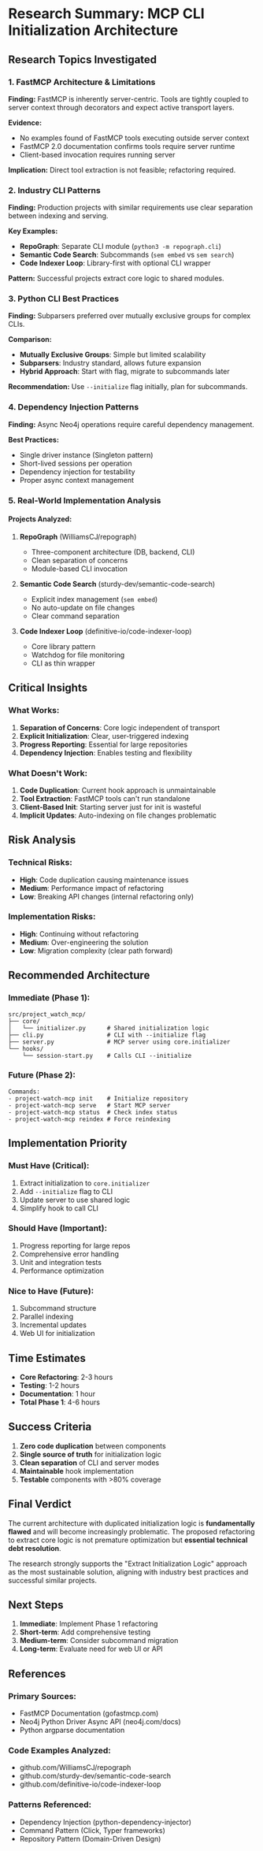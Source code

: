 # Research Summary: MCP CLI Initialization Architecture

## Research Topics Investigated

### 1. FastMCP Architecture & Limitations
**Finding:** FastMCP is inherently server-centric. Tools are tightly coupled to server context through decorators and expect active transport layers.

**Evidence:**
- No examples found of FastMCP tools executing outside server context
- FastMCP 2.0 documentation confirms tools require server runtime
- Client-based invocation requires running server

**Implication:** Direct tool extraction is not feasible; refactoring required.

### 2. Industry CLI Patterns
**Finding:** Production projects with similar requirements use clear separation between indexing and serving.

**Key Examples:**
- **RepoGraph**: Separate CLI module (`python3 -m repograph.cli`)
- **Semantic Code Search**: Subcommands (`sem embed` vs `sem search`)
- **Code Indexer Loop**: Library-first with optional CLI wrapper

**Pattern:** Successful projects extract core logic to shared modules.

### 3. Python CLI Best Practices
**Finding:** Subparsers preferred over mutually exclusive groups for complex CLIs.

**Comparison:**
- **Mutually Exclusive Groups**: Simple but limited scalability
- **Subparsers**: Industry standard, allows future expansion
- **Hybrid Approach**: Start with flag, migrate to subcommands later

**Recommendation:** Use `--initialize` flag initially, plan for subcommands.

### 4. Dependency Injection Patterns
**Finding:** Async Neo4j operations require careful dependency management.

**Best Practices:**
- Single driver instance (Singleton pattern)
- Short-lived sessions per operation
- Dependency injection for testability
- Proper async context management

### 5. Real-World Implementation Analysis

#### Projects Analyzed:
1. **RepoGraph** (WilliamsCJ/repograph)
   - Three-component architecture (DB, backend, CLI)
   - Clean separation of concerns
   - Module-based CLI invocation

2. **Semantic Code Search** (sturdy-dev/semantic-code-search)
   - Explicit index management (`sem embed`)
   - No auto-update on file changes
   - Clear command separation

3. **Code Indexer Loop** (definitive-io/code-indexer-loop)
   - Core library pattern
   - Watchdog for file monitoring
   - CLI as thin wrapper

## Critical Insights

### What Works:
1. **Separation of Concerns**: Core logic independent of transport
2. **Explicit Initialization**: Clear, user-triggered indexing
3. **Progress Reporting**: Essential for large repositories
4. **Dependency Injection**: Enables testing and flexibility

### What Doesn't Work:
1. **Code Duplication**: Current hook approach is unmaintainable
2. **Tool Extraction**: FastMCP tools can't run standalone
3. **Client-Based Init**: Starting server just for init is wasteful
4. **Implicit Updates**: Auto-indexing on file changes problematic

## Risk Analysis

### Technical Risks:
- **High**: Code duplication causing maintenance issues
- **Medium**: Performance impact of refactoring
- **Low**: Breaking API changes (internal refactoring only)

### Implementation Risks:
- **High**: Continuing without refactoring
- **Medium**: Over-engineering the solution
- **Low**: Migration complexity (clear path forward)

## Recommended Architecture

### Immediate (Phase 1):
```
src/project_watch_mcp/
├── core/
│   └── initializer.py      # Shared initialization logic
├── cli.py                  # CLI with --initialize flag
├── server.py               # MCP server using core.initializer
└── hooks/
    └── session-start.py    # Calls CLI --initialize
```

### Future (Phase 2):
```
Commands:
- project-watch-mcp init    # Initialize repository
- project-watch-mcp serve   # Start MCP server
- project-watch-mcp status  # Check index status
- project-watch-mcp reindex # Force reindexing
```

## Implementation Priority

### Must Have (Critical):
1. Extract initialization to `core.initializer`
2. Add `--initialize` flag to CLI
3. Update server to use shared logic
4. Simplify hook to call CLI

### Should Have (Important):
1. Progress reporting for large repos
2. Comprehensive error handling
3. Unit and integration tests
4. Performance optimization

### Nice to Have (Future):
1. Subcommand structure
2. Parallel indexing
3. Incremental updates
4. Web UI for initialization

## Time Estimates

- **Core Refactoring**: 2-3 hours
- **Testing**: 1-2 hours
- **Documentation**: 1 hour
- **Total Phase 1**: 4-6 hours

## Success Criteria

1. **Zero code duplication** between components
2. **Single source of truth** for initialization logic
3. **Clean separation** of CLI and server modes
4. **Maintainable** hook implementation
5. **Testable** components with >80% coverage

## Final Verdict

The current architecture with duplicated initialization logic is **fundamentally flawed** and will become increasingly problematic. The proposed refactoring to extract core logic is not premature optimization but **essential technical debt resolution**.

The research strongly supports the "Extract Initialization Logic" approach as the most sustainable solution, aligning with industry best practices and successful similar projects.

## Next Steps

1. **Immediate**: Implement Phase 1 refactoring
2. **Short-term**: Add comprehensive testing
3. **Medium-term**: Consider subcommand migration
4. **Long-term**: Evaluate need for web UI or API

## References

### Primary Sources:
- FastMCP Documentation (gofastmcp.com)
- Neo4j Python Driver Async API (neo4j.com/docs)
- Python argparse documentation

### Code Examples Analyzed:
- github.com/WilliamsCJ/repograph
- github.com/sturdy-dev/semantic-code-search
- github.com/definitive-io/code-indexer-loop

### Patterns Referenced:
- Dependency Injection (python-dependency-injector)
- Command Pattern (Click, Typer frameworks)
- Repository Pattern (Domain-Driven Design)